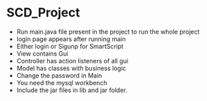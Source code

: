 # SCD_Project
- Run main.java file present in the project to run the whole project
- login page appears after running main
- Either login or Sigunp for SmartScript
- View contains Gui
- Controller has action listeners of all gui
- Model has classes with business logic 
- Change the password in Main
- You need the mysql workbench
- Include the jar files in lib and jar folder.

